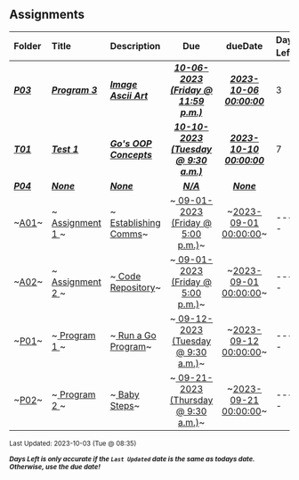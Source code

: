 ## Assignments

| Folder | Title | Description | Due | dueDate | Days Left<sup>*</sup> |
|:------|:------|:------|:-----:|:-----:|-----|
| ***<a href="https://github.com/rugbyprof/4143-PLC/tree/master/Assignments/P03">P03</a>*** | ***<a href="https://github.com/rugbyprof/4143-PLC/tree/master/Assignments/P03"> Program 3 </a>*** | ***<a href="https://github.com/rugbyprof/4143-PLC/tree/master/Assignments/P03"> Image Ascii Art</a>*** | ***<a href="https://github.com/rugbyprof/4143-PLC/tree/master/Assignments/P03"> 10-06-2023 (Friday @ 11:59 p.m.)</a>*** | ***<a href="https://github.com/rugbyprof/4143-PLC/tree/master/Assignments/P03">2023-10-06 00:00:00</a>*** | 3 |
| ***<a href="https://github.com/rugbyprof/4143-PLC/tree/master/Assignments/T01">T01</a>*** | ***<a href="https://github.com/rugbyprof/4143-PLC/tree/master/Assignments/T01"> Test 1 </a>*** | ***<a href="https://github.com/rugbyprof/4143-PLC/tree/master/Assignments/T01"> Go's OOP Concepts</a>*** | ***<a href="https://github.com/rugbyprof/4143-PLC/tree/master/Assignments/T01"> 10-10-2023 (Tuesday @ 9:30 a.m.)</a>*** | ***<a href="https://github.com/rugbyprof/4143-PLC/tree/master/Assignments/T01">2023-10-10 00:00:00</a>*** | 7 |
| ***<a href="https://github.com/rugbyprof/4143-PLC/tree/master/Assignments/P04">P04</a>*** | ***<a href="https://github.com/rugbyprof/4143-PLC/tree/master/Assignments/P04">None</a>*** | ***<a href="https://github.com/rugbyprof/4143-PLC/tree/master/Assignments/P04">None</a>*** | ***<a href="https://github.com/rugbyprof/4143-PLC/tree/master/Assignments/P04">N/A</a>*** | ***<a href="https://github.com/rugbyprof/4143-PLC/tree/master/Assignments/P04">None</a>*** |  |
| ~<a href="https://github.com/rugbyprof/4143-PLC/tree/master/Assignments/A01">A01</a>~ | ~<a href="https://github.com/rugbyprof/4143-PLC/tree/master/Assignments/A01"> Assignment 1 </a>~ | ~<a href="https://github.com/rugbyprof/4143-PLC/tree/master/Assignments/A01"> Establishing Comms</a>~ | ~<a href="https://github.com/rugbyprof/4143-PLC/tree/master/Assignments/A01"> 09-01-2023 (Friday @ 5:00 p.m.)</a>~ | ~<a href="https://github.com/rugbyprof/4143-PLC/tree/master/Assignments/A01">2023-09-01 00:00:00</a>~ | ---- |
| ~<a href="https://github.com/rugbyprof/4143-PLC/tree/master/Assignments/A02">A02</a>~ | ~<a href="https://github.com/rugbyprof/4143-PLC/tree/master/Assignments/A02"> Assignment 2 </a>~ | ~<a href="https://github.com/rugbyprof/4143-PLC/tree/master/Assignments/A02"> Code Repository</a>~ | ~<a href="https://github.com/rugbyprof/4143-PLC/tree/master/Assignments/A02"> 09-01-2023 (Friday @ 5:00 p.m.)</a>~ | ~<a href="https://github.com/rugbyprof/4143-PLC/tree/master/Assignments/A02">2023-09-01 00:00:00</a>~ | ---- |
| ~<a href="https://github.com/rugbyprof/4143-PLC/tree/master/Assignments/P01">P01</a>~ | ~<a href="https://github.com/rugbyprof/4143-PLC/tree/master/Assignments/P01"> Program 1 </a>~ | ~<a href="https://github.com/rugbyprof/4143-PLC/tree/master/Assignments/P01"> Run a Go Program</a>~ | ~<a href="https://github.com/rugbyprof/4143-PLC/tree/master/Assignments/P01"> 09-12-2023 (Tuesday @ 9:30 a.m.)</a>~ | ~<a href="https://github.com/rugbyprof/4143-PLC/tree/master/Assignments/P01">2023-09-12 00:00:00</a>~ | ---- |
| ~<a href="https://github.com/rugbyprof/4143-PLC/tree/master/Assignments/P02">P02</a>~ | ~<a href="https://github.com/rugbyprof/4143-PLC/tree/master/Assignments/P02"> Program 2 </a>~ | ~<a href="https://github.com/rugbyprof/4143-PLC/tree/master/Assignments/P02"> Baby Steps</a>~ | ~<a href="https://github.com/rugbyprof/4143-PLC/tree/master/Assignments/P02"> 09-21-2023 (Thursday @ 9:30 a.m.)</a>~ | ~<a href="https://github.com/rugbyprof/4143-PLC/tree/master/Assignments/P02">2023-09-21 00:00:00</a>~ | ---- |

<sup>Last Updated: 2023-10-03 (Tue @ 08:35)</sup> 

<sup>***Days Left is only accurate if the `Last Updated` date is the same as todays date. Otherwise, use the due date!***</sup> 